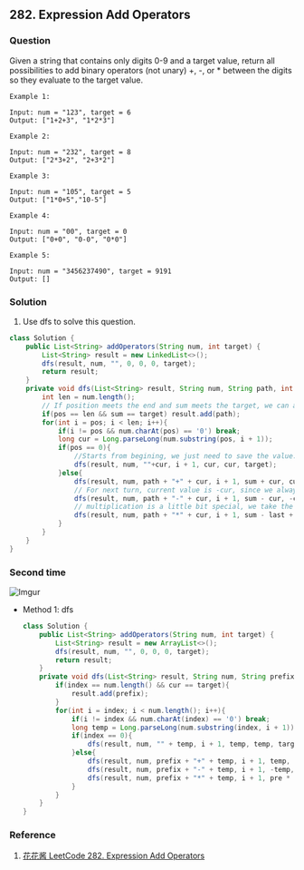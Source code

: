 ## 282. Expression Add Operators

### Question
Given a string that contains only digits 0-9 and a target value, return all possibilities to add binary operators (not unary) +, -, or * between the digits so they evaluate to the target value.

```
Example 1:

Input: num = "123", target = 6
Output: ["1+2+3", "1*2*3"]

Example 2:

Input: num = "232", target = 8
Output: ["2*3+2", "2+3*2"]

Example 3:

Input: num = "105", target = 5
Output: ["1*0+5","10-5"]

Example 4:

Input: num = "00", target = 0
Output: ["0+0", "0-0", "0*0"]

Example 5:

Input: num = "3456237490", target = 9191
Output: []
```


### Solution
1. Use dfs to solve this question.
```Java
class Solution {
    public List<String> addOperators(String num, int target) {
        List<String> result = new LinkedList<>();
        dfs(result, num, "", 0, 0, 0, target);
        return result;
    }
    private void dfs(List<String> result, String num, String path, int pos, long sum, long last, int target){
        int len = num.length();
        // If position meets the end and sum meets the target, we can add the value into the list.
        if(pos == len && sum == target) result.add(path);
        for(int i = pos; i < len; i++){
            if(i != pos && num.charAt(pos) == '0') break;
            long cur = Long.parseLong(num.substring(pos, i + 1));
            if(pos == 0){
                //Starts from begining, we just need to save the value.
                dfs(result, num, ""+cur, i + 1, cur, cur, target);
            }else{
                dfs(result, num, path + "+" + cur, i + 1, sum + cur, cur, target);
                // For next turn, current value is -cur, since we always use sum - last to get previous value.
                dfs(result, num, path + "-" + cur, i + 1, sum - cur, -cur, target);
                // multiplication is a little bit special, we take the last * cur as cur, and sum need to take the previous value terms as a term and we need to minus the previous term and use the previous term times current value and add to the sum.
                dfs(result, num, path + "*" + cur, i + 1, sum - last + last * cur, last * cur, target);
            }
        }
    }
}
```

### Second time
![Imgur](https://i.imgur.com/8gQQ2ZW.png)
* Method 1: dfs
    ```Java
    class Solution {
        public List<String> addOperators(String num, int target) {
            List<String> result = new ArrayList<>();
            dfs(result, num, "", 0, 0, 0, target);
            return result;
        }
        private void dfs(List<String> result, String num, String prefix, int index, long pre, long cur, int target){
            if(index == num.length() && cur == target){
                result.add(prefix);
            }
            for(int i = index; i < num.length(); i++){
                if(i != index && num.charAt(index) == '0') break;
                long temp = Long.parseLong(num.substring(index, i + 1));
                if(index == 0){
                    dfs(result, num, "" + temp, i + 1, temp, temp, target);
                }else{
                    dfs(result, num, prefix + "+" + temp, i + 1, temp, cur + temp, target);
                    dfs(result, num, prefix + "-" + temp, i + 1, -temp, cur - temp, target);
                    dfs(result, num, prefix + "*" + temp, i + 1, pre * temp, cur - pre + pre * temp, target);
                }
            }
        }
    }
    ```

### Reference
1. [花花酱 LeetCode 282. Expression Add Operators](http://zxi.mytechroad.com/blog/searching/leetcode-282-expression-add-operators/)

